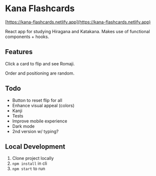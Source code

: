 <h1>Kana Flashcards</h1>

[https://kana-flashcards.netlify.app](https://kana-flashcards.netlify.app)

React app for studying Hiragana and Katakana. Makes use of functional components + hooks.

## Features

Click a card to flip and see Romaji.

Order and positioning are random.

## Todo

- Button to reset flip for all
- Enhance visual appeal (colors)
- Kanji
- Tests
- Improve mobile experience
- Dark mode
- 2nd version w/ typing?

## Local Development

1. Clone project locally
2. `npm install` in cli
3. `npm start` to run
